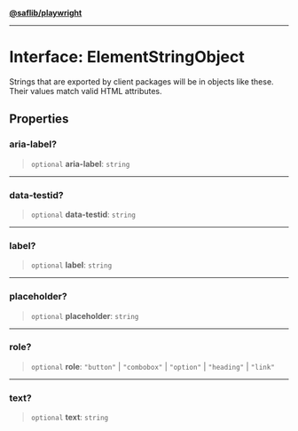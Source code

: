 [**@saflib/playwright**](../index.md)

***

# Interface: ElementStringObject

Strings that are exported by client packages will be in objects like these. Their values match valid HTML attributes.

## Properties

### aria-label?

> `optional` **aria-label**: `string`

***

### data-testid?

> `optional` **data-testid**: `string`

***

### label?

> `optional` **label**: `string`

***

### placeholder?

> `optional` **placeholder**: `string`

***

### role?

> `optional` **role**: `"button"` \| `"combobox"` \| `"option"` \| `"heading"` \| `"link"`

***

### text?

> `optional` **text**: `string`
